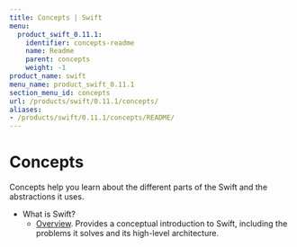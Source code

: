 ```yaml
---
title: Concepts | Swift
menu:
  product_swift_0.11.1:
    identifier: concepts-readme
    name: Readme
    parent: concepts
    weight: -1
product_name: swift
menu_name: product_swift_0.11.1
section_menu_id: concepts
url: /products/swift/0.11.1/concepts/
aliases:
- /products/swift/0.11.1/concepts/README/
---
```


# Concepts

Concepts help you learn about the different parts of the Swift and the abstractions it uses.

- What is Swift?
  - [Overview](/products/swift/0.11.1/concepts/what-is-swift/overview). Provides a conceptual introduction to Swift, including the problems it solves and its high-level architecture.
